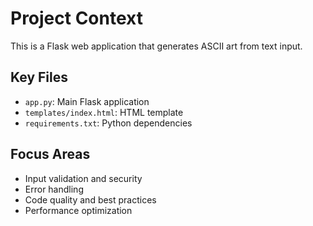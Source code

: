 # Project Context

This is a Flask web application that generates ASCII art from text input.

## Key Files
- `app.py`: Main Flask application
- `templates/index.html`: HTML template
- `requirements.txt`: Python dependencies

## Focus Areas
- Input validation and security
- Error handling
- Code quality and best practices
- Performance optimization